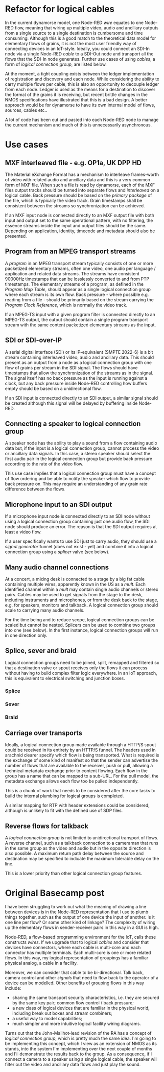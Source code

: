 # Refactor for logical cables

In the current dynamorse model, one Node-RED _wire_ equates to one Node-RED flow, meaning that wiring up multiple video, audio and ancillary outputs from a single source to a single destination is cumbersome and time consuming. Although this is a good match to the theoretical data model for elementary flows of grains, it is not the most user friendly way of connecting devices in an IoT-style. Ideally, you could connect an SDI-In node via a single Node-RED _cable_ to a SDI-Out node and transport all the flows that the SDI-In node generates. Further use cases of using _cables_, a form of _logical connection group_, are listed below.

At the moment, a tight coupling exists between the ledger implementation of registration and discovery and each node. While considering the ability to carry multiple flows per cable, this is also an opportunity to decouple ledger from each node. Ledger is used as the means for a destination to discover the format of the grains it is receiving, but recent brittle changes in the NMOS specifications have illustrated that this is a bad design. A better approach would be for dynamorse to have its own internal model of flows, sources, cables etc..

A lot of code has been cut and pasted into each Node-RED node to manage the current mechanism and much of this is unnecessarily asynchronous.

# Use cases

## MXF interleaved file - e.g. OP1a, UK DPP HD

The Material eXchange Format has a mechanism to interleave frames-worth of video with related audio and ancillary data and this is a very common form of MXF file. When such a file is read by dynamorse, each of the MXF files output tracks should be turned into separate flows and _interleaved_ on a logical cable. Back pressure should be based on the _primary package_ of the file, which is typically the video track. Grain timestamps shall be consistent between the streams so synchronization can be achieved.

If an MXF input node is connected directly to an MXF output file with both input and output set to the same operational pattern, with no filtering, the essence streams inside the input and output files should be the same. Depending on application, identity, timecode and metadata should also be presented.

## Program from an MPEG transport streams

A _program_ in an MPEG transport stream typically consists of one or more packetized elementary streams, often one video, one audio per language / application and related data streams. The streams have consistent 90000Hz timestamps that can be losslessly converted to and from PTP timestamps. The elementary streams of a program, as defined in the _Program Map Table_, should appear as a single logical connection group where each stream is its own flow. Back pressure - where possible e.g. reading from a file - should be primarily based on the stream carrying the _Program Clock Reference_, which is normally the video track.

If an MPEG-TS input with a given program filter is connected directly to an MPEG-TS output, the output should contain a single program transport stream with the same content packetized elementary streams as the input.

## SDI or SDI-over-IP

A serial digital interface (SDI) or its IP-equivalent (SMPTE 2022-6) is a bit stream containing interleaved video, audio and ancillary data. This should present as an output from a node as a logical connection group with one flow of grains per stream in the SDI signal. The flows should have timestamps that allow the synchronization of the streams as in the signal. The signal itself has no back pressure as the input is running against a clock, but any back pressure inside Node-RED controlling how buffers empty should be based on a unidirectional flow.

If an SDI input is connected directly to an SDI output, a similar signal should be created although this signal will be delayed by buffering inside Node-RED.

## Connecting a speaker to logical connection group

A speaker node has the ability to play a sound from a flow containing audio data but, if the input is a logical connection group, cannot process the video or ancillary data signals. In this case, a stereo speaker should select the first audio pair in the logical connection group but provide back pressure according to the rate of the video flow.

This use case implies that a logical connection group must have a concept of flow ordering and be able to notify the speaker which flow to provide back pressure on. This may require an understanding of any grain rate difference between the flows.

## Microphone input to an SDI output

If a microphone input node is connected directly to an SDI node without using a logical connection group containing just one audio flow, the SDI node should produce an error. The reason is that the SDI output requires at least a video flow.

If a user specifically wants to use SDI just to carry audio, they should use a _signal generator_ funnel (does not exist - yet) and combine it into a logical connection group using a _splicer_ valve (see below).

## Many audio channel connections

At a concert, a mixing desk is connected to a stage by a big fat cable containing multiple wires, apparently known in the US as a _mult_. Each identified channel within a _mult_ may contain single audio channels or stereo pairs. Cables may be used to get signals from the stage to the desk, including instruments and microphones, or from the desk back to the stage, e.g. for speakers, monitors and talkback. A logical connection group should scale to carrying many audio channels.

For the time being and to reduce scope, logical connection groups can be scaled but cannot be nested. Splicers can be used to combine two groups into one (see below). In the first instance, logical connection groups will run in one direction only.

## Splice, sever and braid

Logical connection groups need to be joined, split, remapped and filtered so that a destination valve or spout receives only the flows it can process without having to build complex filter logic everywhere. In an IoT approach, this is equivalent to electrical switching and junction boxes.

### Splice

### Sever

### Braid


## Carriage over transports

Ideally, a logical connection group made available through a HTTP/S spout could be received in its entirety by an HTTP/S funnel. The headers used in arachnid clearer specify which flow is being transported. What is required is the exchange of some kind of manifest so that the sender can advertise the number of flows that are available to the receiver, push or pull, allowing a technical metadata exchange prior to content flowing. Each flow in the group has a name that can be mapped to a sub-URL. For the pull model, the metadata exchange allows each flow too be pulled independently.

This is a chunk of work that needs to be considered after the core tasks to build the internal plumbing for logical groups is completed.

A similar mapping for RTP with header extensions could be considered, although is unlikely to fit with the defined use of SDP files.

## Reverse flows for talkback

A _logical connection group_ is not limited to unidirectional transport of flows. A reverse channel, such as a talkback connection to a cameraman that runs in the same group as the video and audio but in the opposite direction is also possible. A maximum return path delay between the source and destination may be specified to indicate the maximum tolerable delay on the line.

This is a lower priority than other logical connection group features.

# Original Basecamp post

I have been struggling to work out what the meaning of drawing a line between devices is in the Node-RED representation that I use to plumb things together, such as the output of one device the input of another. Is it one line per flow? Or some other kind of linkage? The complexity of wiring up the elementary flows in sender-receiver pairs in this way in a GUI is high.

Node-RED, a flow-based programming environment for the IoT, calls these constructs _wires_. If we upgrade that to logical _cables_ and consider that devices have connectors, where each cable is multi-core and each connector has multiple terminals. Each multi-core is one or more related flows. In this way, my logical representation of groupings has a familiar physical analog, a cable in a facility.

Moreover, we can consider that cable to be bi-directional. Talk back, camera control and other _signals_ that need to flow back to the operator of a device can be modelled. Other benefits of grouping flows in this way include:

* sharing the same transport security characteristics, i.e. they are secured by the same key pair;
common flow control / back pressure;
* a new class of logical devices that are familiar in the physical world, including break out boxes and stream combiners;
* a useful way to model capabilities;
* much simpler and more intuitive logical facility wiring diagrams.

Turns out that the John-Mailhot-lead revision of the RA has a concept of _logical connection group_, which is pretty much the same idea. I'm going to be implementing this concept, which I view as an extension of NMOS as its stands, into the system I'm implementing over the next couple of months and I'll demonstrate the results back to the group. As a consequence, if I connect a camera to a speaker using a single logical cable, the speaker will filter out the video and ancillary data flows and just play the sound.

